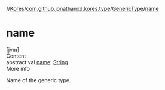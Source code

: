 //[Kores](../../index.md)/[com.github.jonathanxd.kores.type](../index.md)/[GenericType](index.md)/[name](name.md)



# name  
[jvm]  
Content  
abstract val [name](name.md): [String](https://kotlinlang.org/api/latest/jvm/stdlib/kotlin/-string/index.html)  
More info  


Name of the generic type.

  



